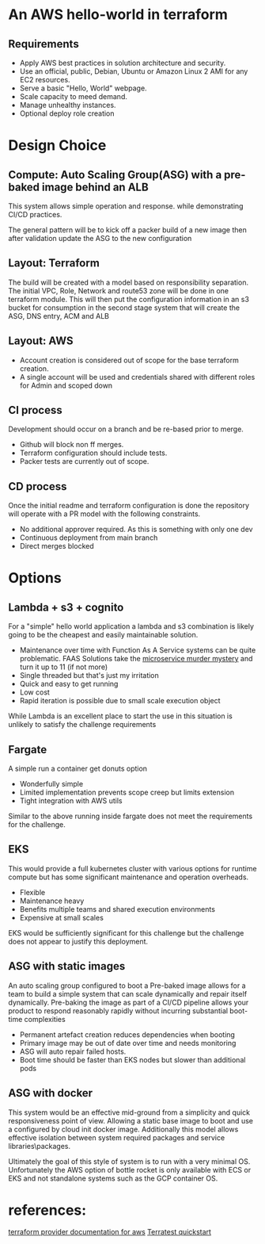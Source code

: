 # An AWS hello-world in terraform


## Requirements

- Apply AWS best practices in solution architecture and security.
- Use an official, public, Debian, Ubuntu or Amazon Linux 2 AMI for any EC2 resources.
- Serve a basic "Hello, World" webpage.
- Scale capacity to meed demand.
- Manage unhealthy instances.
- Optional deploy role creation

# Design Choice

## Compute: Auto Scaling Group(ASG) with a pre-baked image behind an ALB

This system allows simple operation and response. while demonstrating CI/CD practices.

The general pattern will be to kick off a packer build of a new image then after validation update the ASG to the new configuration

## Layout: Terraform

The build will be created with a model based on responsibility separation.
The initial VPC, Role, Network and route53 zone will be done in one terraform module. This will then put the configuration information in an s3 bucket for consumption in the second stage system that will create the ASG, DNS entry, ACM and ALB

## Layout: AWS

- Account creation is considered out of scope for the base terraform creation.
- A single account will be used and credentials shared with different roles for Admin and scoped down

## CI process

Development should occur on a branch and be re-based prior to merge.

- Github will block non ff merges.
- Terraform configuration should include tests.
- Packer tests are currently out of scope.


## CD process

Once the initial readme and terraform configuration is done the repository will operate with a PR model with the following constraints.

- No additional approver required. As this is something with only one dev
- Continuous deployment from main branch
- Direct merges blocked

# Options


## Lambda + s3 + cognito

For a "simple" hello world application a lambda and s3 combination is likely going to be the cheapest and easily maintainable solution.

- Maintenance over time with Function As A Service systems can be quite problematic. FAAS Solutions take the [microservice murder mystery](https://twitter.com/honest_update/status/651897353889259520?lang=en) and turn it up to 11 (if not more)
- Single threaded but that's just my irritation
- Quick and easy to get running
- Low cost
- Rapid iteration is possible due to small scale execution object

While Lambda is an excellent place to start the use in this situation is unlikely to satisfy the challenge requirements

## Fargate

A simple run a container get donuts option

- Wonderfully simple
- Limited implementation prevents scope creep but limits extension
- Tight integration with AWS utils

Similar to the above running inside fargate does not meet the requirements for the challenge.

## EKS

This would provide a full kubernetes cluster with various options for runtime compute but has some significant maintenance and operation overheads.

- Flexible
- Maintenance heavy
- Benefits multiple teams and shared execution environments
- Expensive at small scales

EKS would be sufficiently significant for this challenge but the challenge does not appear to justify this deployment.


## ASG with static images

An auto scaling group configured to boot a Pre-baked image allows for a team to build a simple system that can scale dynamically and repair itself dynamically. Pre-baking the image as part of a CI/CD pipeline allows your product to respond reasonably rapidly without incurring substantial boot-time complexities

- Permanent artefact creation reduces dependencies when booting
- Primary image may be out of date over time and needs monitoring
- ASG will auto repair failed hosts.
- Boot time should be faster than EKS nodes but slower than additional pods


## ASG with docker

This system would be an effective mid-ground from a simplicity and quick responsiveness point of view. Allowing a static base image to boot and use a configured by cloud init docker image. Additionally this model allows effective isolation between system required packages and service libraries\packages.

Ultimately the goal of this style of system is to run with a very minimal OS. Unfortunately the AWS option of bottle rocket is only available with ECS or EKS and not standalone systems such as the GCP container OS.



# references:

[terraform provider documentation for aws](https://registry.terraform.io/providers/hashicorp/aws/latest/docs)
[Terratest quickstart](https://terratest.gruntwork.io/docs/getting-started/quick-start/#example-2-terraform-and-aws)